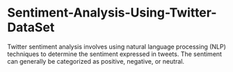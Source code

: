 # Sentiment-Analysis-Using-Twitter-DataSet
Twitter sentiment analysis involves using natural language processing (NLP) techniques to determine the sentiment expressed in tweets. The sentiment can generally be categorized as positive, negative, or neutral. 
